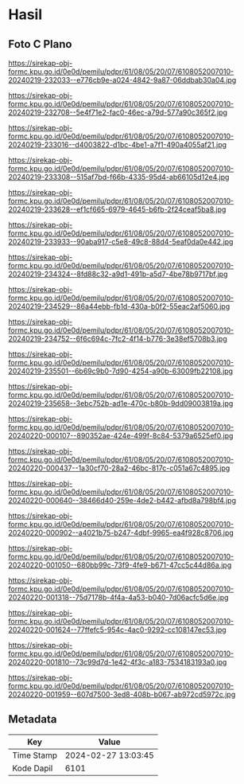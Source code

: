 # Hasil

## Foto C Plano

https://sirekap-obj-formc.kpu.go.id/0e0d/pemilu/pdpr/61/08/05/20/07/6108052007010-20240219-232033--e776cb9e-a024-4842-9a87-06ddbab30a04.jpg

https://sirekap-obj-formc.kpu.go.id/0e0d/pemilu/pdpr/61/08/05/20/07/6108052007010-20240219-232708--5e4f71e2-fac0-46ec-a79d-577a90c365f2.jpg

https://sirekap-obj-formc.kpu.go.id/0e0d/pemilu/pdpr/61/08/05/20/07/6108052007010-20240219-233016--d4003822-d1bc-4be1-a7f1-490a4055af21.jpg

https://sirekap-obj-formc.kpu.go.id/0e0d/pemilu/pdpr/61/08/05/20/07/6108052007010-20240219-233308--515af7bd-f66b-4335-95d4-ab66105d12e4.jpg

https://sirekap-obj-formc.kpu.go.id/0e0d/pemilu/pdpr/61/08/05/20/07/6108052007010-20240219-233628--ef1cf665-6979-4645-b6fb-2f24ceaf5ba8.jpg

https://sirekap-obj-formc.kpu.go.id/0e0d/pemilu/pdpr/61/08/05/20/07/6108052007010-20240219-233933--90aba917-c5e8-49c8-88d4-5eaf0da0e442.jpg

https://sirekap-obj-formc.kpu.go.id/0e0d/pemilu/pdpr/61/08/05/20/07/6108052007010-20240219-234324--8fd88c32-a9d1-491b-a5d7-4be78b9717bf.jpg

https://sirekap-obj-formc.kpu.go.id/0e0d/pemilu/pdpr/61/08/05/20/07/6108052007010-20240219-234529--86a44ebb-fb1d-430a-b0f2-55eac2af5060.jpg

https://sirekap-obj-formc.kpu.go.id/0e0d/pemilu/pdpr/61/08/05/20/07/6108052007010-20240219-234752--6f6c694c-7fc2-4f14-b776-3e38ef5708b3.jpg

https://sirekap-obj-formc.kpu.go.id/0e0d/pemilu/pdpr/61/08/05/20/07/6108052007010-20240219-235501--6b69c9b0-7d90-4254-a90b-63009fb22108.jpg

https://sirekap-obj-formc.kpu.go.id/0e0d/pemilu/pdpr/61/08/05/20/07/6108052007010-20240219-235658--3ebc752b-ad1e-470c-b80b-9dd09003819a.jpg

https://sirekap-obj-formc.kpu.go.id/0e0d/pemilu/pdpr/61/08/05/20/07/6108052007010-20240220-000107--890352ae-424e-499f-8c84-5379a6525ef0.jpg

https://sirekap-obj-formc.kpu.go.id/0e0d/pemilu/pdpr/61/08/05/20/07/6108052007010-20240220-000437--1a30cf70-28a2-46bc-817c-c051a67c4895.jpg

https://sirekap-obj-formc.kpu.go.id/0e0d/pemilu/pdpr/61/08/05/20/07/6108052007010-20240220-000640--38466d40-259e-4de2-b442-afbd8a798bf4.jpg

https://sirekap-obj-formc.kpu.go.id/0e0d/pemilu/pdpr/61/08/05/20/07/6108052007010-20240220-000902--a4021b75-b247-4dbf-9965-ea4f928c8706.jpg

https://sirekap-obj-formc.kpu.go.id/0e0d/pemilu/pdpr/61/08/05/20/07/6108052007010-20240220-001050--680bb99c-73f9-4fe9-b671-47cc5c44d86a.jpg

https://sirekap-obj-formc.kpu.go.id/0e0d/pemilu/pdpr/61/08/05/20/07/6108052007010-20240220-001318--75d7178b-4f4a-4a53-b040-7d06acfc5d6e.jpg

https://sirekap-obj-formc.kpu.go.id/0e0d/pemilu/pdpr/61/08/05/20/07/6108052007010-20240220-001624--77ffefc5-954c-4ac0-9292-cc108147ec53.jpg

https://sirekap-obj-formc.kpu.go.id/0e0d/pemilu/pdpr/61/08/05/20/07/6108052007010-20240220-001810--73c99d7d-1e42-4f3c-a183-7534183193a0.jpg

https://sirekap-obj-formc.kpu.go.id/0e0d/pemilu/pdpr/61/08/05/20/07/6108052007010-20240220-001959--607d7500-3ed8-408b-b067-ab972cd5972c.jpg


## Metadata

| Key        | Value               |
| ---------- | ------------------- |
| Time Stamp | 2024-02-27 13:03:45 |
| Kode Dapil | 6101                |



